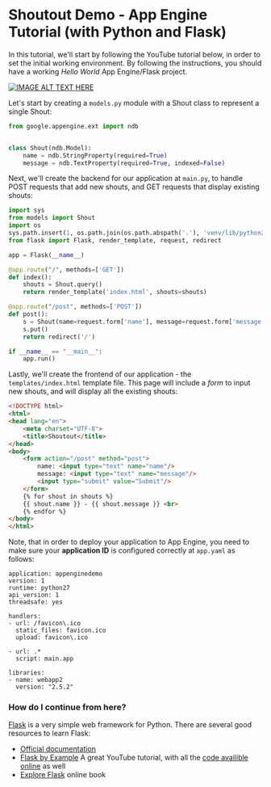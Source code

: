 # Shoutout Demo - App Engine Tutorial (with Python and Flask)

In this tutorial, we'll start by following the YouTube tutorial below, in order to set the initial working environment. By following the instructions, you should have a working *Hello World* App Engine/Flask project.

[![IMAGE ALT TEXT HERE](http://img.youtube.com/vi/FRI3QGNWJYI/0.jpg)](http://www.youtube.com/watch?v=FRI3QGNWJYI)

Let's start by creating a ```models.py``` module with a Shout class to represent a single Shout:
```python
from google.appengine.ext import ndb


class Shout(ndb.Model):
    name = ndb.StringProperty(required=True)
    message = ndb.TextProperty(required=True, indexed=False)
```

Next, we'll create the backend for our application at ```main.py```, to handle POST requests that add new shouts, and GET requests that display existing shouts:
```python
import sys
from models import Shout
import os
sys.path.insert(1, os.path.join(os.path.abspath('.'), 'venv/lib/python2.7/site-packages'))
from flask import Flask, render_template, request, redirect

app = Flask(__name__)

@app.route("/", methods=['GET'])
def index():
    shouts = Shout.query()
    return render_template('index.html', shouts=shouts)

@app.route("/post", methods=['POST'])
def post():
    s = Shout(name=request.form['name'], message=request.form['message'])
    s.put()
    return redirect('/')

if __name__ == "__main__":
    app.run()
```

Lastly, we'll create the frontend of our application - the ```templates/index.html``` template file. This page will include a *form* to input new shouts, and will display all the existing shouts:
```html
<!DOCTYPE html>
<html>
<head lang="en">
    <meta charset="UTF-8">
    <title>Shoutout</title>
</head>
<body>
    <form action="/post" method="post">
        name: <input type="text" name="name"/>
        message: <input type="text" name="message"/>
        <input type="submit" value="Submit"/>
    </form>
    {% for shout in shouts %}
    {{ shout.name }} - {{ shout.message }} <br>
    {% endfor %}
</body>
</html>
```

Note, that in order to deploy your application to App Engine, you need to make sure your **application ID** is configured correctly at ```app.yaml``` as follows:
```
application: appenginedemo
version: 1
runtime: python27
api_version: 1
threadsafe: yes

handlers:
- url: /favicon\.ico
  static_files: favicon.ico
  upload: favicon\.ico

- url: .*
  script: main.app

libraries:
- name: webapp2
  version: "2.5.2"

```

### How do I continue from here?
[Flask](http://flask.pocoo.org/) is a very simple web framework for Python. There are several good resources to learn Flask:

- [Official documentation](http://flask.pocoo.org/docs/0.10/)
- [Flask by Example](https://www.youtube.com/watch?v=FGrIyBDQLPg) A great YouTube tutorial, with all the [code availible online](https://github.com/miguelgrinberg/flask-pycon2014) as well
- [Explore Flask](http://exploreflask.com/) online book